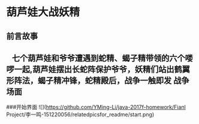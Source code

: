 葫芦娃大战妖精
===
前言故事
---
    七个葫芦娃和爷爷遭遇到蛇精、蝎子精带领的六个喽啰一起,葫芦娃摆出长蛇阵保护爷爷，妖精们站出鹤翼形阵法，蝎子精冲锋，蛇精殿后，战争一触即发
战争场面
---
###开始界面
![](https://github.com/YMing-Li/java-2017f-homework/Fianl Project/李一鸣-151220056/relatedpicsfor_readme/start.png)  
